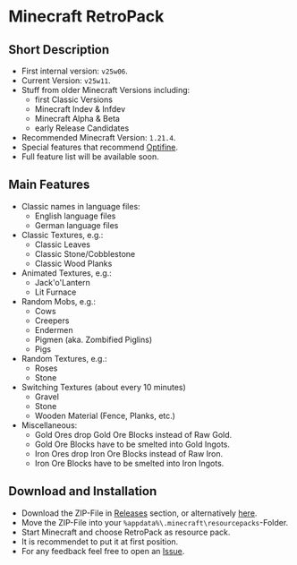 # Minecraft RetroPack

## Short Description

- First internal version: `v25w06`.
- Current Version: `v25w11`.
- Stuff from older Minecraft Versions including:
  - first Classic Versions
  - Minecraft Indev & Infdev
  - Minecraft Alpha & Beta
  - early Release Candidates
- Recommended Minecraft Version: `1.21.4`.
- Special features that recommend [Optifine](https://www.optifine.net).
- Full feature list will be available soon.

## Main Features

- Classic names in language files:
  - English language files
  - German language files
- Classic Textures, e.g.:
  - Classic Leaves
  - Classic Stone/Cobblestone
  - Classic Wood Planks
- Animated Textures, e.g.:
  - Jack'o'Lantern
  - Lit Furnace
- Random Mobs, e.g.:
  - Cows
  - Creepers
  - Endermen
  - Pigmen (aka. Zombified Piglins)
  - Pigs
- Random Textures, e.g.:
  - Roses
  - Stone
- Switching Textures (about every 10 minutes)
  - Gravel
  - Stone
  - Wooden Material (Fence, Planks, etc.)
- Miscellaneous:
  - Gold Ores drop Gold Ore Blocks instead of Raw Gold.
  - Gold Ore Blocks have to be smelted into Gold Ingots.
  - Iron Ores drop Iron Ore Blocks instead of Raw Iron.
  - Iron Ore Blocks have to be smelted into Iron Ingots.

## Download and Installation

- Download the ZIP-File in [Releases](https://github.com/DerRobert-28/RetroPack/releases) section,
  or alternatively [here](https://github.com/DerRobert-28/RetroPack/blob/master/RetroPack.zip). 
- Move the ZIP-File into your `%appdata%\.minecraft\resourcepacks`-Folder.
- Start Minecraft and choose RetroPack as resource pack.
- It is recommendet to put it at first position.
- For any feedback feel free to open an [Issue](https://github.com/DerRobert-28/RetroPack/issues).
